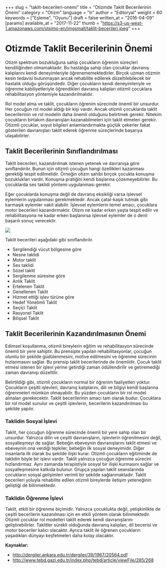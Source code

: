 +++
slug = "taklit-becerileri-onemi"
title = "Otizmde Taklit Becerilerinin Önemi"
category = "Otizm"
language = "tr"
author = "Editoryal"
weight = 60
keywords = ["Eşleme", "Oyunu"]
draft = false
written_at = "2016-04-09"
[params]
available_at = "2017-11-22"
thumb = "https://s3-us-west-1.amazonaws.com/otsimo-en/imgsmall/taklit-becerileri.jpeg"
+++

# Otizmde Taklit Becerilerinin Önemi

Otizm spektrum bozukluğuna sahip çocukların öğrenim süreçleri kendiliğinden olmamaktadır. Bu hastalığa sahip olan çocuklar davranış kalıplarını kendi deneyimleriyle öğrenememektedirler. Birçok uzman otizmin kesin tedavisi bulunmayan ancak rehabilite edilerek düzeltilebilecek bir hastalık olduğu görüşündedir. Diğer çocukların kendi deneyimleriyle ve öğrenme kabiliyetleriyle öğrendikleri davranış kalıpları otizmli çocuklara rehabilitasyon yöntemiyle kazandırılmalıdır.

Rol model alma ve taklit, çocukların öğrenim sürecinde önemli bir unsurdur. Her çocuğun rol model aldığı bir kişi vardır. Ancak otizmli çocuklarda taklit becerilerinin ve rol modelin daha önemli olduğunu belirtmek gerekir. Nitekim çocukların birtakım davranışları kazanabilmeleri için taklit etmeleri gerekir. Otizmli çocuklar, soyut bilgileri anlamlandırmakta güçlük çekerler fakat gösterilen davranışları taklit ederek öğrenme süreçlerinde başarıya ulaşabilirler.


## Taklit Becerilerinin Sınıflandırılması

Taklit becerileri, kazandırılmak istenen yetenek ve davranışa göre sınıflandırılır. Bunun için otizmli çocuğun hangi özellikleri kazanması gerektiği tespit edilmelidir. Örneğin otizm sahibi birçok çocukta konuşma bozuklukları vardır. Konuşma pratiğini kendi başlarına çözemeyebilirler. Bu çocuklarda ses taklidi yöntemi uygulanması gerekir.

Eğer çocuklarda konuşma değil de davranış eksikliği varsa işlevsel eylemlerin uygulanması gerekmektedir. Ancak çatal-kaşık tutmak gibi karmaşık eylemler vakit alabilir. İşlevsel eylemlerin temel amacı, çocuklara motor becerileri kazandırmaktır. Otizm ne kadar erken yaşta tespit edilir ve rehabilitasyona ne kadar erken başlanırsa işlevsel eylemler de o denli başarılı sonuç verecektir.

![](https://s3-us-west-1.amazonaws.com/otsimo-en/imgsmall/blog_ici/child_tree.jpg)

Taklit becerileri aşağıdaki gibi sınıflandırılır.

  * Sergilendiği vücut bölgesine göre
  * Nesne taklidi
  * Motor taklit
  * Ses taklidi
  * Sözel taklit
  * Sergilenme süresine göre
  * Anlık Taklit
  * Ertelenen Taklit
  * Genellenen Taklit
  * Hizmet ettiği işlev türüne göre
  * Hedef Yönelimli Taklit
  * Seçici Taklit
  * Rasyonel Taklit
  * Bilişsel Taklit

## Taklit Becerilerinin Kazandırılmasının Önemi

Edimsel koşullanma, otizmli bireylerin eğitim ve rehabilitasyon sürecinde önemli bir yere sahiptir. Bu prensipte yapılan rehabilitasyonlar, çocuğun olumlu bir şekilde güdülenmesini, motive edilmesini ve öğrenme sürecinin hızlanmasını sağlar. Bu prensip taklit becerilerinde de önemlidir. Çocuk taklit etmesi istenen bir işlevi yerine getirdiği zaman ödüllendirilir ve getiremediği zaman davranışı düzeltilir.

Belirtildiği gibi, otizmli çocukların normal bir öğrenim faaliyetleri yoktur. Çocukların çeşitli işlevleri, davranış kalıplarını, dili ve bilgiyi kendi başlarına öğrenmeleri mümkün olmayabilir. Bu yüzden çocukların bir rol model almaları gerekecektir. Taklit becerilerinin amacı tam olarak budur. Çocuklara bir rol model sunulur ve çeşitli işlevlerin, becerilerin kazandırılması bu şekilde yapılır.

### Taklidin Sosyal İşlevi

Taklit, her çocuğun öğrenme sürecinde önemli bir yere sahip olan bir unsurdur. Yalnızca dilin ve çeşitli davranışların, işlevlerin öğrenilmesini değil, sosyalleşmeyi de sağlar. Bebeğin ebeveynin davranışlarını taklit etmesi ve ebeveynin ona verdiği tepkiler, bebeğin ilk sosyal deneyimidir. Diğer insanlarla ilk olarak bu şekilde ilişki kurar. Otizmli çocukların eğitiminde de taklidin böyle bir işlevi vardır. Taklit yalnızca çocuğun öğrenme sürecini hızlandırmaz. Aynı zamanda terapistiyle sosyal bir ilişki kurmasını sağlar ve sosyalleşmesine katkıda bulunur. Grupça yapılan taklit seanslarında çocukların sosyal gelişimleri verimli bir şekilde sağlanmaktadır. Taklit becerileri yoluyla rehabilite edilen otizmli bireylerde iletişim yeteneğinin geliştiği de bilinmektedir.

### Taklidin Öğrenme İşlevi

Taklit, etkili bir öğrenme biçimidir. Yalnızca çocuklukta değil, yetişkinlikte de çeşitli becerilerin kazanılması için en etkili yöntem olarak bilinmektedir. Otizmli çocuklar rol modelleri taklit ederek kendi davranışlarını geliştirebilirler. Taklitler sürekli olduğunda davranış kalıpları, dil becerisi ve motor beceriler kalıcı olacaktır. Ayrıca taklit ile öğrenen çocukların yaşadıkları dünyayı keşfetmeleri daha kolay olacaktır.

**Kaynaklar:**

  * http://dergiler.ankara.edu.tr/dergiler/39/1967/20564.pdf
  * http://www.tebd.gazi.edu.tr/index.php/tebd/article/viewFile/285/268
